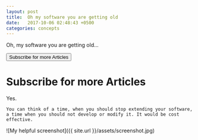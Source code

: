 ```yaml
---
layout: post
title:  Oh my software you are getting old
date:   2017-10-06 02:48:43 +0500
categories: concepts
---
```


Oh, my software you are getting old...

<button>Subscribe for more Articles</button>

<a><h1>Subscribe for more Articles</h1></a>

Yes.

	You can think of a time, when you should stop extending your software,
	a time when you should not develop or modify it. It would be cost effective.
	

![My helpful screenshot]({{ site.url }}/assets/screenshot.jpg)
